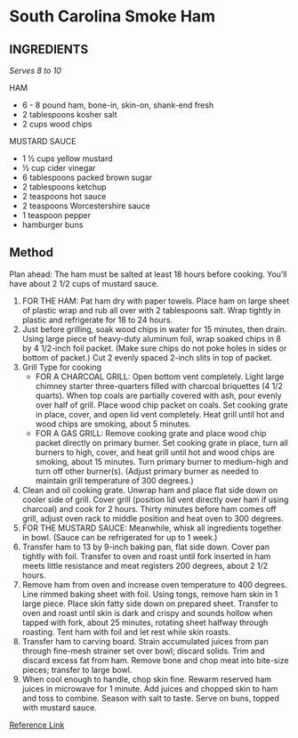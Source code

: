 # South Carolina Smoke Ham

## INGREDIENTS

_Serves 8 to 10_

HAM
* 6 - 8	pound ham, bone-in, skin-on, shank-end fresh
* 2	tablespoons kosher salt
* 2	cups wood chips

MUSTARD SAUCE
* 1 ½ cups yellow mustard
* ½	cup cider vinegar
* 6	tablespoons packed brown sugar
* 2	tablespoons ketchup
* 2	teaspoons hot sauce
* 2	teaspoons Worcestershire sauce
* 1	teaspoon pepper
* hamburger buns

## Method

Plan ahead: The ham must be salted at least 18 hours before cooking. You’ll have about 2 1/2 cups of mustard sauce.

1. FOR THE HAM: Pat ham dry with paper towels. Place ham on large sheet of plastic wrap and rub all over with 2 tablespoons salt. Wrap tightly in plastic and refrigerate for 18 to 24 hours.
2. Just before grilling, soak wood chips in water for 15 minutes, then drain. Using large piece of heavy-duty aluminum foil, wrap soaked chips in 8 by 4 1/2-inch foil packet. (Make sure chips do not poke holes in sides or bottom of packet.) Cut 2 evenly spaced 2-inch slits in top of packet.
3. Grill Type for cooking
    * FOR A CHARCOAL GRILL: Open bottom vent completely. Light large chimney starter three-quarters filled with charcoal briquettes (4 1/2 quarts). When top coals are partially covered with ash, pour evenly over half of grill. Place wood chip packet on coals. Set cooking grate in place, cover, and open lid vent completely. Heat grill until hot and wood chips are smoking, about 5 minutes.
    * FOR A GAS GRILL: Remove cooking grate and place wood chip packet directly on primary burner. Set cooking grate in place, turn all burners to high, cover, and heat grill until hot and wood chips are smoking, about 15 minutes. Turn primary burner to medium-high and turn off other burner(s). (Adjust primary burner as needed to maintain grill temperature of 300 degrees.)
4. Clean and oil cooking grate. Unwrap ham and place flat side down on cooler side of grill. Cover grill (position lid vent directly over ham if using charcoal) and cook for 2 hours. Thirty minutes before ham comes off grill, adjust oven rack to middle position and heat oven to 300 degrees.
5. FOR THE MUSTARD SAUCE: Meanwhile, whisk all ingredients together in bowl. (Sauce can be refrigerated for up to 1 week.)
6. Transfer ham to 13 by 9-inch baking pan, flat side down. Cover pan tightly with foil. Transfer to oven and roast until fork inserted in ham meets little resistance and meat registers 200 degrees, about 2 1/2 hours.
7. Remove ham from oven and increase oven temperature to 400 degrees. Line rimmed baking sheet with foil. Using tongs, remove ham skin in 1 large piece. Place skin fatty side down on prepared sheet. Transfer to oven and roast until skin is dark and crispy and sounds hollow when tapped with fork, about 25 minutes, rotating sheet halfway through roasting. Tent ham with foil and let rest while skin roasts.
8. Transfer ham to carving board. Strain accumulated juices from pan through fine-mesh strainer set over bowl; discard solids. Trim and discard excess fat from ham. Remove bone and chop meat into bite-size pieces; transfer to large bowl.
9. When cool enough to handle, chop skin fine. Rewarm reserved ham juices in microwave for 1 minute. Add juices and chopped skin to ham and toss to combine. Season with salt to taste. Serve on buns, topped with mustard sauce.

[Reference Link](https://www.cookscountry.com/recipes/8968-south-carolina-smoked-fresh-ham?sqn=ZNS8Ey%2BAHjM%2Brv9QdpP4Zcp4h4j8m1neKeN0wAwMgdQ%3D%0A)